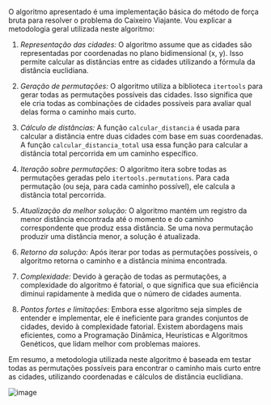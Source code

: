 O algoritmo apresentado é uma implementação básica do método de força bruta para resolver o problema do Caixeiro Viajante. Vou explicar a metodologia geral utilizada neste algoritmo:

1. *Representação das cidades:* O algoritmo assume que as cidades são representadas por coordenadas no plano bidimensional (x, y). Isso permite calcular as distâncias entre as cidades utilizando a fórmula da distância euclidiana.

2. *Geração de permutações:* O algoritmo utiliza a biblioteca `itertools` para gerar todas as permutações possíveis das cidades. Isso significa que ele cria todas as combinações de cidades possíveis para avaliar qual delas forma o caminho mais curto.

3. *Cálculo de distâncias:* A função `calcular_distancia` é usada para calcular a distância entre duas cidades com base em suas coordenadas. A função `calcular_distancia_total` usa essa função para calcular a distância total percorrida em um caminho específico.

4. *Iteração sobre permutações:* O algoritmo itera sobre todas as permutações geradas pelo `itertools.permutations`. Para cada permutação (ou seja, para cada caminho possível), ele calcula a distância total percorrida.

5. *Atualização da melhor solução:* O algoritmo mantém um registro da menor distância encontrada até o momento e do caminho correspondente que produz essa distância. Se uma nova permutação produzir uma distância menor, a solução é atualizada.

6. *Retorno da solução:* Após iterar por todas as permutações possíveis, o algoritmo retorna o caminho e a distância mínima encontrada.

7. *Complexidade:* Devido à geração de todas as permutações, a complexidade do algoritmo é fatorial, o que significa que sua eficiência diminui rapidamente à medida que o número de cidades aumenta.

8. *Pontos fortes e limitações:* Embora esse algoritmo seja simples de entender e implementar, ele é ineficiente para grandes conjuntos de cidades, devido à complexidade fatorial. Existem abordagens mais eficientes, como a Programação Dinâmica, Heurísticas e Algoritmos Genéticos, que lidam melhor com problemas maiores.

Em resumo, a metodologia utilizada neste algoritmo é baseada em testar todas as permutações possíveis para encontrar o caminho mais curto entre as cidades, utilizando coordenadas e cálculos de distância euclidiana.

![image](https://github.com/Matheus-gs/caixeiro_viajante/assets/54650216/b670d1f3-1b49-4096-8d4e-8eb1ca26395c)
